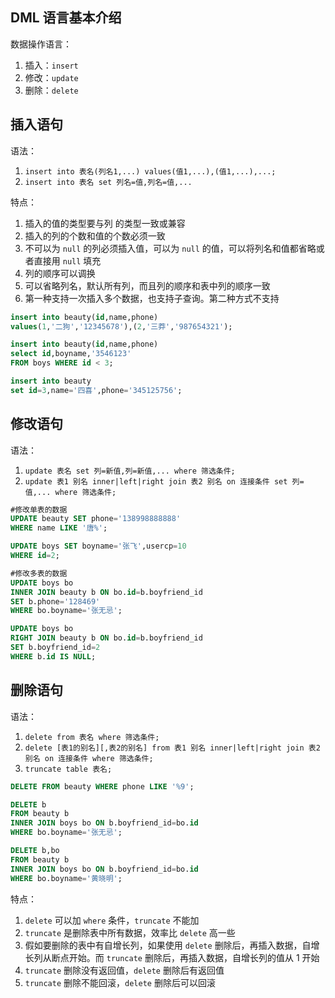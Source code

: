 
## DML 语言基本介绍

数据操作语言：

1. 插入：`insert`
2. 修改：`update`
3. 删除：`delete`

## 插入语句

语法：

1. `insert into 表名(列名1,...)
   values(值1,...),(值1,...),...;`
2. `insert into 表名 set 列名=值,列名=值,...`

特点：

1. 插入的值的类型要与列 的类型一致或兼容
2. 插入的列的个数和值的个数必须一致
3. 不可以为 `null` 的列必须插入值，可以为 `null` 的值，可以将列名和值都省略或者直接用 `null` 填充
4. 列的顺序可以调换
5. 可以省略列名，默认所有列，而且列的顺序和表中列的顺序一致
6. 第一种支持一次插入多个数据，也支持子查询。第二种方式不支持

```sql
insert into beauty(id,name,phone)
values(1,'二狗','12345678'),(2,'三莽','987654321');

insert into beauty(id,name,phone)
select id,boyname,'3546123'
FROM boys WHERE id < 3;

insert into beauty
set id=3,name='四喜',phone='345125756';
```

## 修改语句

语法：

1. `update 表名 set 列=新值,列=新值,... where 筛选条件;`
2. `update 表1 别名 inner|left|right join 表2 别名 on 连接条件 set 列=值,... where 筛选条件;`

```sql
#修改单表的数据
UPDATE beauty SET phone='138998888888'
WHERE name LIKE '唐%';

UPDATE boys SET boyname='张飞',usercp=10
WHERE id=2;

#修改多表的数据
UPDATE boys bo
INNER JOIN beauty b ON bo.id=b.boyfriend_id
SET b.phone='128469'
WHERE bo.boyname='张无忌';

UPDATE boys bo
RIGHT JOIN beauty b ON bo.id=b.boyfriend_id
SET b.boyfriend_id=2
WHERE b.id IS NULL;
```

## 删除语句

语法：

1. `delete from 表名 where 筛选条件;`
2. `delete [表1的别名][,表2的别名] from 表1 别名 inner|left|right join 表2 别名 on 连接条件 where 筛选条件;`
3. `truncate table 表名;`

```sql
DELETE FROM beauty WHERE phone LIKE '%9';

DELETE b
FROM beauty b
INNER JOIN boys bo ON b.boyfriend_id=bo.id
WHERE bo.boyname='张无忌';

DELETE b,bo
FROM beauty b
INNER JOIN boys bo ON b.boyfriend_id=bo.id
WHERE bo.boyname='黄晓明';
```

特点：

1. `delete` 可以加 `where` 条件，`truncate` 不能加
2. `truncate` 是删除表中所有数据，效率比 `delete` 高一些
3. 假如要删除的表中有自增长列，如果使用 `delete` 删除后，再插入数据，自增长列从断点开始。而 `truncate` 删除后，再插入数据，自增长列的值从 1 开始
4. `truncate` 删除没有返回值，`delete` 删除后有返回值
5. `truncate` 删除不能回滚，`delete` 删除后可以回滚
